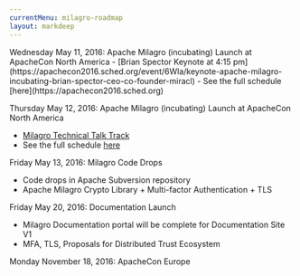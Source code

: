 ```yaml
---
currentMenu: milagro-roadmap
layout: markdeep
---
```


<markdeep>
Wednesday May 11, 2016: Apache Milagro (incubating) Launch at ApacheCon North America
 - [Brian Spector Keynote at 4:15 pm](https://apachecon2016.sched.org/event/6Wla/keynote-apache-milagro-incubating-brian-spector-ceo-co-founder-miracl)
 - See the full schedule [here](https://apachecon2016.sched.org)

Thursday May 12, 2016: Apache Milagro (incubating) Launch at ApacheCon North America
- [Milagro Technical Talk Track](https://apachecon2016.sched.org/event/6Wlb/introducing-apache-milagro-incubating-multi-factor-authentication-and-certificate-less-tls-for-iot-mobile-apps-containers-and-end-users-brian-spector-miracl)
- See the full schedule [here](https://apachecon2016.sched.org)

Friday May 13, 2016: Milagro Code Drops
- Code drops in Apache Subversion repository
- Apache Milagro Crypto Library + Multi-factor Authentication + TLS

Friday May 20, 2016: Documentation Launch
- Milagro Documentation portal will be complete for Documentation Site V1
- MFA, TLS, Proposals for Distributed Trust Ecosystem

Monday November 18, 2016: ApacheCon Europe
</markdeep>
